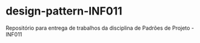 # design-pattern-INF011
Repositório para entrega de trabalhos da disciplina de Padrões de Projeto - INF011
